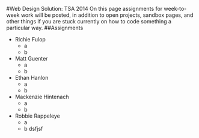 #Web Design Solution: TSA 2014
On this page assignments for week-to-week work will be posted, in addition to open projects, sandbox pages, and other things
if you are stuck currently on how to code something a particular way.
##Assignments
* Richie Fulop
    - a
    - b
* Matt Guenter
    - a
    - b
* Ethan Hanlon
    - a
    - b
* Mackenzie Hintenach
    - a
    - b
* Robbie Rappeleye
    - a
    - b
dsfjsf

